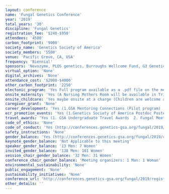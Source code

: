 ```yaml
---
layout: conference 
name: 'Fungal Genetics Conference'
year: '2019'
total_years: '30'
discipline: 'Fungal Genetics'
registration_fee: '$240-$950'
attendees: '4500'
carbon_footprint: '9000'
society_name: 'Genetics Society of America'
society_members: '5500'
venue: 'Pacific Grove, CA, USA'
frequency: 'Biennial'
sponsors: 'Novozyme, PLOS genetics, Burroughs Wellcome Fund, G3 Genetics, Life Mice, Zymorgen, GinkoBioworks, Hexagon Bio, Elsevier, Nobel Research Institute,ADM, DUPONT'
virtual_option: 'None'
digital_archives: 'None'
attendance_cost: '$2000-$4000'
other_carbon_footprint: '2250'
electonic_program: 'Yes Full program available as a .pdf file on the meeting website, plus online planner and Mobile App.'
onsite_maternity: 'Yes (A Nursing Mothers Room will be available in Triton. Please note that parents and guardians are responsible for providing infant care supplies.)'
onsite_childcare: 'Yes maybe onsite at a charge (Children are welcome at the meeting, including oral presentation sessions. However, to ensure children’s safety, parents or guardians should accompany them during presentations and in the poster area. During set-up and dismantle times, children are not permitted to enter the poster area. If you are having difficulty finding a babysitter, you may visit Care.com. Onsite childcare services may be available at the venue. Please check with the venue for additional information. Please note that GSA has no affiliation with these services. The parent(s), guardian, legal guardian, or individual requesting childcare services is responsible for screening caregivers and determining whether caregivers are appropriate. The Genetics Society of America does not screen any of the childcare services and assumes no responsibility with respect to these services and accepts no liabilities.)'
caregiver_grant: 'None'
career_development: 'Yes (1.GSA Mentoring Connections (Pilot program)  2. GENETICS Peer Review Training Workshop(This workshop will provide an introduction to peer reviewing for early career researchers, including graduate students. The workshop will cover best practices and a mock review. Becoming a better reviewer will help you to become a better author and to hone some of the skills central to scientific success, including critical thinking, evaluating research, providing helpful feedback, and understanding the mindset and expectations of peer reviewers and editors. Workshop Agenda: Principles and Purpose of Peer Review, Models of Peer Review, Dissecting a manuscript, Drafting Reviews, Evaluating Reviews, The Journey of a Manuscript at GENETICS, Panel Discussion with GENETICS Editors, Discussion Topics, Best practices, Determining scope, Assessing interest to readers)  3.Grant Workshop Part 1(The program officers will each give an overview followed by questions. A general discussion will follow the introductions based on the questions below. Topic 1: Communicating with Program Officers, Do program officers welcome communications from applicants? What do these interactions typically look like? How should applicants prepare before speaking with their program officer? Take additional questions related to this topic from the audience, Topic 2: Reporting, Are there examples of how to draft progress reports for the funding agencies? What are best practices for preparing for reporting throughout the year? Take additional questions related to this topic from the audience)   4.Grant Workshop Part 2(The panel will discuss issues that were raised in the first Workshop followed by a discussion on the topics below. Topic 1: Study Section: What are obstacles commonly encountered during study sections? How can we better prepare our grant proposals to overcome or avoid these obstacles? Take additional questions related to this topic from the audience, Topic 2: Important considerations, Each funding agency and mechanism has different priorities, how much should these factor into the way the grant is framed? Take additional questions related to this topic from the audience)   5. Publishing Q&A(Lost in publication? Not ready to publish yet, but curious about the peer-review process? Students and postdocs are invited to join journal editors, including editors and editorial staff from the GSA journals GENETICS and G3: Genes|Genomes|Genetics, to discuss the ins-and-outs of getting your articles published.)'
ecr_promotion_events: 'Yes (1.Genetics Society of America Postdoc Poster Awards  2. Fungal Genetics Conference Student Poster Awards  3. Perkins Fund Award)'
travel_awards: 'Yes (1. GSA Undergraduate Travel Awards  2. Fungal Meeting Travel Awards  3. DeLill Nasser Award for Professional Development in Genetics)'
code_of_ethics: 'None'
code_of_conduct: 'Yes (http://conferences.genetics-gsa.org/fungal/2019/conference-policies)'
safety_instructions: 'None'
gender_balance: 'Yes (http://conferences.genetics-gsa.org/fungal/2019/conference-policies)'
keynote_gender_balance: 'Not Applicable to this meeting'
speaker_gender_balance: '13 Men: 7 Women'
invited_gender_balance: '138 Men: 101 Women'
session_chair_gender_balance: '32 Men: 31 Women'
conference_chair_gender_balance: 'Meeting organizers: 1 Man: 1 Woman'
environmental_sustainability: 'None'
public_engagement: 'None'
sustainability_initiatives: 'None'
conference_url: 'http://conferences.genetics-gsa.org/fungal/2019/register'
other_details: ''
---
```

